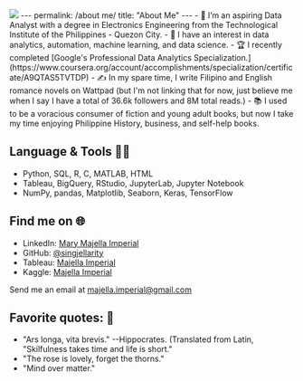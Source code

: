 <img src="https://media.licdn.com/dms/image/D5616AQEoamIERjuBNw/profile-displaybackgroundimage-shrink_350_1400/0/1699618942169?e=1704931200&v=beta&t=bNkgA6BYXjvI6l_atMxMlGbQ6NiF_SoI4GBnFBCZemE">
---
permalink: /about me/
title: "About Me"
---
- 🌱 I’m an aspiring Data Analyst with a degree in Electronics Engineering from the Technological Institute of the Philippines - Quezon City.
- 👀 I have an interest in data analytics, automation, machine learning, and data science.
- 🏆 I recently completed [Google's Professional Data Analytics Specialization.](https://www.coursera.org/account/accomplishments/specialization/certificate/A9QTAS5TVTDP)
- ✍️ In my spare time, I write Filipino and English romance novels on Wattpad (but I'm not linking that for now, just believe me when I say I have a total of 36.6k followers and 8M total reads.)
- 📚 I used to be a voracious consumer of fiction and young adult books, but now I take my time enjoying Philippine History, business, and self-help books.





## Language & Tools 👩‍💻
- Python, SQL, R, C, MATLAB, HTML
- Tableau, BigQuery, RStudio, JupyterLab, Jupyter Notebook
- NumPy, pandas, Matplotlib, Seaborn, Keras, TensorFlow

## Find me on 🌐
- LinkedIn: [Mary Majella Imperial](https://www.linkedin.com/in/majellaimperial/)
- GitHub: [@singjellarity](https://github.com/singjellarity)
- Tableau: [Majella Imperial](https://public.tableau.com/app/profile/majella.imperial/vizzes)
- Kaggle: [Majella Imperial](https://www.kaggle.com/majellaimperial)

Send me an email at
majella.imperial@gmail.com

## Favorite quotes: 🌹
- "Ars longa, vita brevis." --Hippocrates. (Translated from Latin, "Skilfulness takes time and life is short."
- "The rose is lovely, forget the thorns."
- "Mind over matter."
